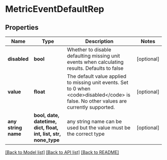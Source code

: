 # MetricEventDefaultRep


## Properties
Name | Type | Description | Notes
------------ | ------------- | ------------- | -------------
**disabled** | **bool** | Whether to disable defaulting missing unit events when calculating results. Defaults to false | [optional] 
**value** | **float** | The default value applied to missing unit events. Set to 0 when &lt;code&gt;disabled&lt;/code&gt; is false. No other values are currently supported. | [optional] 
**any string name** | **bool, date, datetime, dict, float, int, list, str, none_type** | any string name can be used but the value must be the correct type | [optional]

[[Back to Model list]](../README.md#documentation-for-models) [[Back to API list]](../README.md#documentation-for-api-endpoints) [[Back to README]](../README.md)



